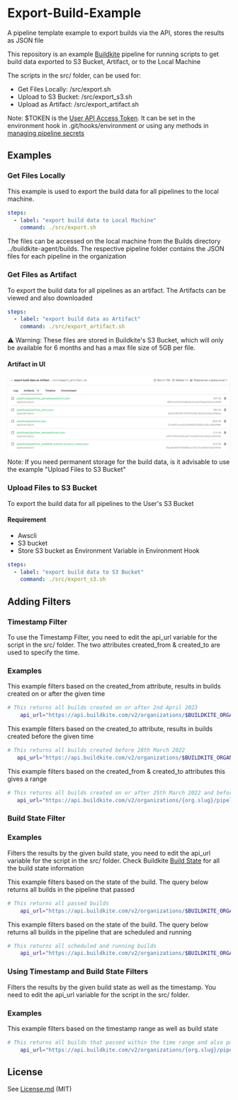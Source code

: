 # Export-Build-Example
A pipeline template example to export builds via the API, stores the results as JSON file

This repository is an example [Buildkite](https://buildkite.com/) pipeline for running scripts to get build data exported  to S3 Bucket, Artifact, or to the Local Machine 

The scripts in the src/ folder, can be used for:
* Get Files Locally: /src/export.sh
* Upload to S3 Bucket: /src/export_s3.sh
* Upload as Artifact: /src/export_artifact.sh

Note: $TOKEN is the [User API Access Token](https://buildkite.com/user/api-access-tokens). It can be set in the environment hook in .git/hooks/environment or using any methods in [managing pipeline secrets](https://buildkite.com/docs/pipelines/secrets#main)

## Examples
### Get Files Locally
This example is used to export the build data for all pipelines to the local machine. 

```yml
steps:
  - label: "export build data to Local Machine"
    command: ./src/export.sh
```
The files can be accessed on the local machine from the Builds directory ../buildkite-agent/builds. The respective pipeline folder contains the JSON files for each pipeline in the organization

### Get Files as Artifact
To export the build data for all pipelines as an artifact. The Artifacts can be viewed and also downloaded
```yml
steps:
  - label: "export build data as Artifact"
    command: ./src/export_artifact.sh
```
:warning: Warning: These files are stored in Buildkite's S3 Bucket, which will only be available for 6 months and has a max file size of 5GB per file. <br/>

#### Artifact in UI
![Screenshot of result in Buildkite User Interface](images/artifact.png)

Note: If you need permanent storage for the build data, is it advisable to use the example "Upload Files to S3 Bucket" <br/>

### Upload Files to S3 Bucket
To  export the build data for all pipelines to the User's S3 Bucket

#### Requirement
* Awscli 
* S3 bucket
* Store S3 bucket as Environment Variable in Environment Hook

```yml
steps:
  - label: "export build data to S3 Bucket"
    command: ./src/export_s3.sh
```

## Adding Filters
### Timestamp Filter
To use the Timestamp Filter, you need to edit the api_url variable for the script in the src/ folder. The two attributes created_from & created_to are used to specify the time. 
### Examples
This example filters based on the created_from attribute, results in builds created on or after the given time 

```bash
# This returns all builds created on or after 2nd April 2023
    api_url="https://api.buildkite.com/v2/organizations/$BUILDKITE_ORGANIZATION_SLUG/pipelines/$slug/builds?created_from=2023-04-02"
```

This example filters based on the created_to attribute, results in  builds created before the given time
```bash
# This returns all builds created before 28th March 2022
   api_url="https://api.buildkite.com/v2/organizations/$BUILDKITE_ORGANIZATION_SLUG/pipelines/$slug/builds?created_to=2022-03-28"
```

This example filters based on the created_from & created_to attributes this gives a range
```bash
# This returns all builds created on or after 25th March 2022 and before 28th March 2022
   api_url="https://api.buildkite.com/v2/organizations/{org.slug}/pipelines/{pipeline.slug}/builds?created_from=2022-03-25&created_to=2022-03-28" 
```

### Build State Filter
### Examples
Filters the results by the given build state, you need to edit the api_url variable for the script in the src/ folder. Check Buildkite [Build State](https://buildkite.com/docs/pipelines/defining-steps#build-states) for all the build state information

This example filters based on the state of the build. The query below returns all builds in the pipeline that passed
```bash
# This returns all passed builds
    api_url="https://api.buildkite.com/v2/organizations/$BUILDKITE_ORGANIZATION_SLUG/pipelines/$slug/builds?state=passed"
```

This example filters based on the state of the build. The query below returns all builds in the pipeline that are scheduled and running
```bash
# This returns all scheduled and running builds
    api_url="https://api.buildkite.com/v2/organizations/$BUILDKITE_ORGANIZATION_SLUG/pipelines/$slug/builds?state[]=scheduled&state[]=running"
```

### Using Timestamp and Build State Filters
Filters the results by the given build state as well as the timestamp.  You need to edit the api_url variable for the script in the src/ folder.
### Examples
This example filters based on the timestamp range as well as build state
```bash
# This returns all builds that passed within the time range and also passed
    api_url="https://api.buildkite.com/v2/organizations/{org.slug}/pipelines/{pipeline.slug}/builds?state=passed&created_from=2022-03-25&created_to=2022-03-28"
```

## License

See [License.md](License.md) (MIT)

